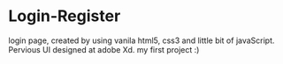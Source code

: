 # Login-Register
login page, created by using vanila html5, css3 and little bit of javaScript. Pervious UI designed at adobe Xd. my first project :)
